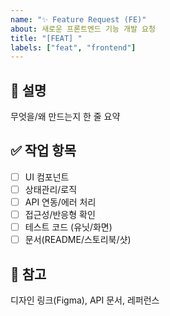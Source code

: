 ```yaml
---
name: "✨ Feature Request (FE)"
about: 새로운 프론트엔드 기능 개발 요청
title: "[FEAT] "
labels: ["feat", "frontend"]
---
```


## 📌 설명
무엇을/왜 만드는지 한 줄 요약

## ✅ 작업 항목
- [ ] UI 컴포넌트
- [ ] 상태관리/로직
- [ ] API 연동/에러 처리
- [ ] 접근성/반응형 확인
- [ ] 테스트 코드 (유닛/화면)
- [ ] 문서(README/스토리북/샷)

## 🔗 참고
디자인 링크(Figma), API 문서, 레퍼런스
